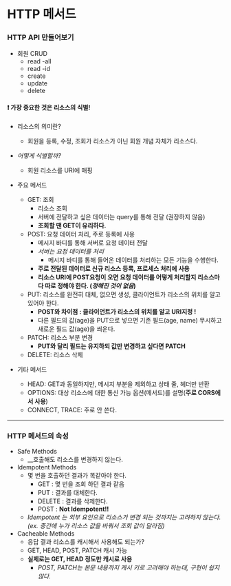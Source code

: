 # HTTP 메서드

### HTTP API 만들어보기
  - 회원 CRUD
    - read -all
    - read -id
    - create
    - update
    - delete  
    
#### &#10071; 가장 중요한 것은 리소스의 식별!
  - 리소스의 의미란?
    - 회원을 등록, 수정, 조회가 리소스가 아닌 회원 개념 자체가 리소스다.
  - _어떻게 식별할까?_
    - 회원 리소스를 URI에 매핑  
  
  - 주요 메서드
    - GET: 조회
      - 리소스 조회
      - 서버에 전달하고 싶은 데이터는 query를 통해 전달 (권장하지 않음)
      - __조회할 땐 GET이 유리하다.__
    - POST: 요청 데이터 처리, 주로 등록에 사용
      - 메시지 바디를 통해 서버로 요청 데이터 전달
      - _서버는 요청 데이터를 처리_
        - 메시지 바디를 통해 들어온 데이터를 처리하는 모든 기능을 수행한다.
      - __주로 전달된 데이터로 신규 리소스 등록, 프로세스 처리에 사용__
      - __리소스 URI에 POST요청이 오면 요청 데이터를 어떻게 처리할지 리소스마다 따로 정해야 한다. (_정해진 것이 없음_)__
    - PUT: 리소스를 완전히 대체, 없으면 생성, 클라이언트가 리소스의 위치를 알고 있어야 한다.
      - __POST와 차이점 : 클라이언트가 리소스의 위치를 알고 URI지정 !__
      - 다른 필드의 값(age)을 PUT으로 넣으면 기존 필드(age, name) 무시하고 새로운 필드 값(age)을 씌운다.
    - PATCH: 리소스 부분 변경
      - __PUT와 달리 필드는 유지하되 값만 변경하고 싶다면 PATCH__
    - DELETE: 리소스 삭제  
  
  - 기타 메서드
    - HEAD: GET과 동일하지만, 메시지 부분을 제외하고 상태 줄, 헤더만 반환
    - OPTIONS: 대상 리소스에 대한 통신 가능 옵션(메서드)를 설명(__주로 CORS에서 사용__)
    - CONNECT, TRACE: 주로 안 쓴다.  
---  

### HTTP 메서드의 속성
  - Safe Methods
    - __호출해도 리소스를 변경하지 않는다.
  - Idempotent Methods
    - 몇 번을 호출하던 결과가 똑같아야 한다.
      - GET : 몇 번을 조회 하던 결과 같음
      - PUT : 결과를 대체한다.
      - DELETE : 결과를 삭제한다.
      - POST : __Not Idempotent!!__
    - _Idempotent 는 외부 요인으로 리소스가 변경 되는 것까지는 고려하지 않는다. (ex. 중간에 누가 리소스 값을 바꿔서 조회 값이 달라짐)_
  - Cacheable Methods
    - 응답 결과 리소스를 캐시해서 사용해도 되는가?
    - GET, HEAD, POST, PATCH 캐시 가능
    - __실제로는 GET, HEAD 정도만 캐시로 사용__
      - _POST, PATCH는 본문 내용까지 캐시 키로 고려해야 하는데, 구현이 쉽지 않다._
